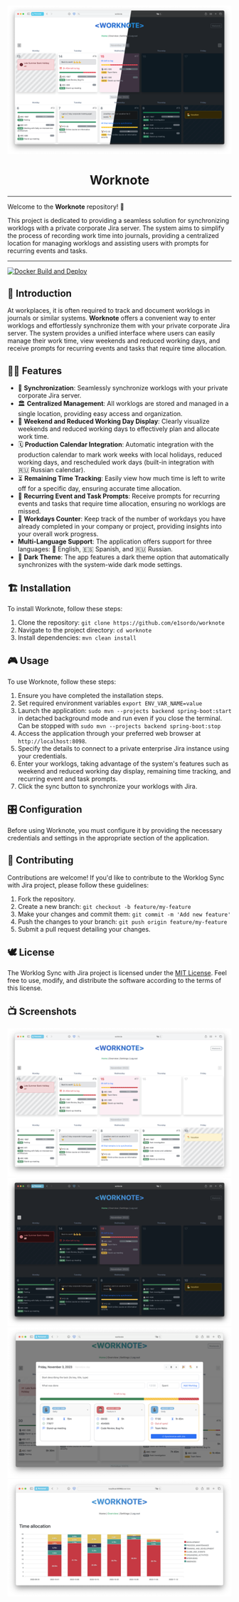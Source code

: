 <div align="center">
  <br>
  <img src="assets/images/home-mixed.png" width="800" alt="Home page view" />
  <h1>Worknote</h1>
</div>

***

Welcome to the **Worknote** repository! 🙂

This project is dedicated to providing a seamless solution
for synchronizing worklogs with a private corporate Jira server.
The system aims to simplify the process of recording work time
into journals, providing a centralized location for managing worklogs
and assisting users with prompts for recurring events and tasks.

***

[![Docker Build and Deploy](https://github.com/e1sordo/worknote/actions/workflows/main.yml/badge.svg?branch=main)](https://github.com/e1sordo/worknote/actions/workflows/main.yml)

## 👋 Introduction

At workplaces, it is often required to track and document worklogs in journals or similar systems.
__Worknote__ offers a convenient way to enter worklogs
and effortlessly synchronize them with your private corporate Jira server.
The system provides a unified interface where users can easily manage their work time,
view weekends and reduced working days,
and receive prompts for recurring events and tasks
that require time allocation.

## 🏋️‍♀️ Features

- 🔁 **Synchronization**: Seamlessly synchronize worklogs with your private corporate Jira server.
- 🏛️ **Centralized Management**: All worklogs are stored and managed in a single location, providing easy access and
  organization.
- 🎉 **Weekend and Reduced Working Day Display**: Clearly visualize weekends and reduced working days to effectively plan
  and allocate work time.
- 🗓️ **Production Calendar Integration**: Automatic integration with the production calendar to mark work weeks 
  with local holidays, reduced working days, and rescheduled work days (built-in integration with 🇷🇺&nbsp;Russian calendar).
- ⏳ **Remaining Time Tracking**: Easily view how much time is left to write off for a specific day, ensuring accurate time
  allocation.
- 📆 **Recurring Event and Task Prompts**: Receive prompts for recurring events and tasks that require time allocation,
  ensuring no worklogs are missed.
- 📶 **Workdays Counter**: Keep track of the number of workdays you have already completed in your company or project, 
  providing insights into your overall work progress.
- **Multi-Language Support**: The application offers support for three languages: 🏴󠁧󠁢󠁥󠁮󠁧󠁿&nbsp;English,
  🇪🇸&nbsp;Spanish, and 🇷🇺&nbsp;Russian.
- 🌚 **Dark Theme**: The app features a dark theme option that automatically synchronizes with the system-wide
  dark mode settings.

## 🏗️ Installation

To install Worknote, follow these steps:

1. Clone the repository: `git clone https://github.com/e1sordo/worknote`
2. Navigate to the project directory: `cd worknote`
3. Install dependencies: `mvn clean install`

## 🎮 Usage

To use Worknote, follow these steps:

1. Ensure you have completed the installation steps.
2. Set required environment variables `export ENV_VAR_NAME=value`
3. Launch the application: `sudo mvn --projects backend spring-boot:start` in detached background mode and run even if
   you close the terminal. Can be stopped with `sudo mvn --projects backend spring-boot:stop`
4. Access the application through your preferred web browser at `http://localhost:8098`.
5. Specify the details to connect to a private enterprise Jira instance using your credentials.
6. Enter your worklogs, taking advantage of the system's features such as weekend and reduced working day display,
   remaining time tracking, and recurring event and task prompts.
7. Click the sync button to synchronize your worklogs with Jira.

## 🎛️ Configuration

Before using Worknote, you must configure it by providing the necessary credentials and settings
in the appropriate section of the application.

## 🤝 Contributing

Contributions are welcome! If you'd like to contribute to the Worklog Sync with Jira project, please follow these
guidelines:

1. Fork the repository.
2. Create a new branch: `git checkout -b feature/my-feature`
3. Make your changes and commit them: `git commit -m 'Add new feature'`
4. Push the changes to your branch: `git push origin feature/my-feature`
5. Submit a pull request detailing your changes.

## 🕊️ License

The Worklog Sync with Jira project is licensed under the [MIT License](https://opensource.org/licenses/MIT). Feel free
to use, modify, and distribute the software according to the terms of this license.

## 📺 Screenshots

<picture>
  <img alt="Home Light" src="./assets/images/home.png">
</picture>  
<picture>
  <img alt="Home Dark" src="./assets/images/home-dark.png">
</picture>  
<picture>
  <img alt="Day Details" src="./assets/images/day-details.png">
</picture>  
<picture>
  <img alt="Overview" src="./assets/images/overview.png">
</picture>
